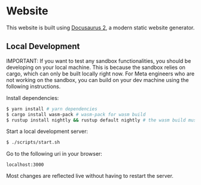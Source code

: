 # Website

This website is built using [Docusaurus 2](https://docusaurus.io/), a modern
static website generator.

## Local Development

IMPORTANT: If you want to test any sandbox functionalities, you should be
developing on your local machine. This is because the sandbox relies on cargo,
which can only be built locally right now. For Meta engineers who are not
working on the sandbox, you can build on your dev machine using the following
instructions.

Install dependencies:

```bash
$ yarn install # yarn dependencies
$ cargo install wasm-pack # wasm-pack for wasm build
$ rustup install nightly && rustup default nightly # the wasm build must be done on the rust nightly build
```

Start a local development server:

```bash
$ ./scripts/start.sh
```

Go to the following uri in your browser:

```
localhost:3000
```

Most changes are reflected live without having to restart the server.
